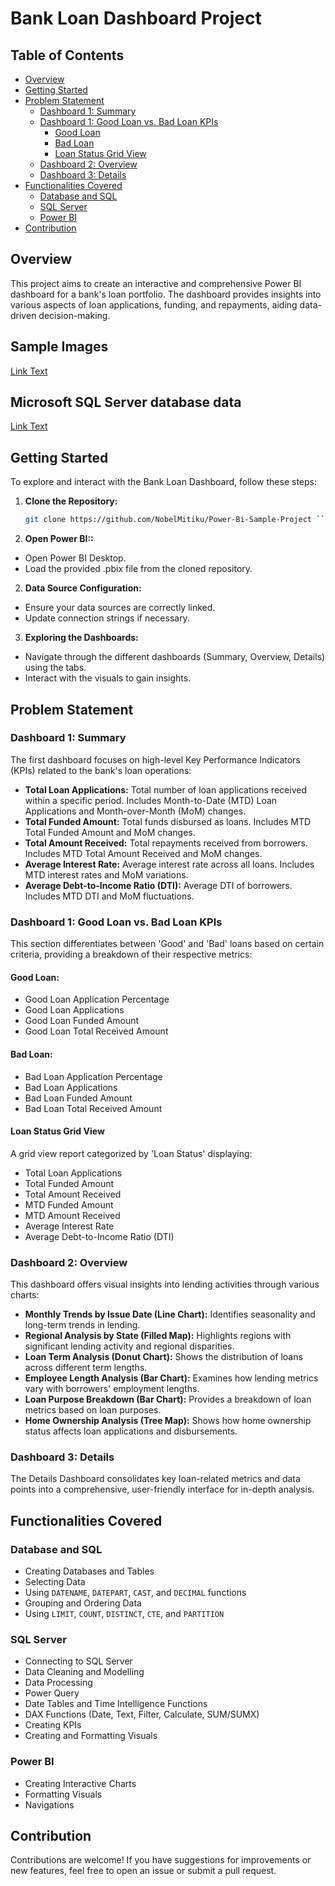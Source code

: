 # Bank Loan Dashboard Project

## Table of Contents
- [Overview](#overview)
- [Getting Started](#getting-started)
- [Problem Statement](#problem-statement)
  - [Dashboard 1: Summary](#dashboard-1-summary)
  - [Dashboard 1: Good Loan vs. Bad Loan KPIs](#dashboard-1-good-loan-vs-bad-loan-kpis)
    - [Good Loan](#good-loan)
    - [Bad Loan](#bad-loan)
    - [Loan Status Grid View](#loan-status-grid-view)
  - [Dashboard 2: Overview](#dashboard-2-overview)
  - [Dashboard 3: Details](#dashboard-3-details)
- [Functionalities Covered](#functionalities-covered)
  - [Database and SQL](#database-and-sql)
  - [SQL Server](#sql-server)
  - [Power BI](#power-bi)
- [Contribution](#contribution)

## Overview
This project aims to create an interactive and comprehensive Power BI dashboard for a bank's loan portfolio. The dashboard provides insights into various aspects of loan applications, funding, and repayments, aiding data-driven decision-making.

## Sample Images
[Link Text](https://github.com/NobelMitiku/Power-Bi-Sample-Project/tree/master/screen%20shoots)

## Microsoft SQL Server database data
[Link Text](https://github.com/NobelMitiku/Power-Bi-Sample-Project/tree/master/data)

## Getting Started

To explore and interact with the Bank Loan Dashboard, follow these steps:

1. **Clone the Repository:**
   ```sh
   git clone https://github.com/NobelMitiku/Power-Bi-Sample-Project ```
1. **Open Power BI::**

- Open Power BI Desktop.
- Load the provided .pbix file from the cloned repository.
2. **Data Source Configuration:**

- Ensure your data sources are correctly linked.
- Update connection strings if necessary.
3. **Exploring the Dashboards:**

- Navigate through the different dashboards (Summary, Overview, Details) using the tabs.
- Interact with the visuals to gain insights.

## Problem Statement

### Dashboard 1: Summary
The first dashboard focuses on high-level Key Performance Indicators (KPIs) related to the bank's loan operations:

- **Total Loan Applications:** Total number of loan applications received within a specific period. Includes Month-to-Date (MTD) Loan Applications and Month-over-Month (MoM) changes.
- **Total Funded Amount:** Total funds disbursed as loans. Includes MTD Total Funded Amount and MoM changes.
- **Total Amount Received:** Total repayments received from borrowers. Includes MTD Total Amount Received and MoM changes.
- **Average Interest Rate:** Average interest rate across all loans. Includes MTD interest rates and MoM variations.
- **Average Debt-to-Income Ratio (DTI):** Average DTI of borrowers. Includes MTD DTI and MoM fluctuations.

### Dashboard 1: Good Loan vs. Bad Loan KPIs
This section differentiates between 'Good' and 'Bad' loans based on certain criteria, providing a breakdown of their respective metrics:

#### Good Loan:
- Good Loan Application Percentage
- Good Loan Applications
- Good Loan Funded Amount
- Good Loan Total Received Amount

#### Bad Loan:
- Bad Loan Application Percentage
- Bad Loan Applications
- Bad Loan Funded Amount
- Bad Loan Total Received Amount

#### Loan Status Grid View
A grid view report categorized by 'Loan Status' displaying:
- Total Loan Applications
- Total Funded Amount
- Total Amount Received
- MTD Funded Amount
- MTD Amount Received
- Average Interest Rate
- Average Debt-to-Income Ratio (DTI)

### Dashboard 2: Overview
This dashboard offers visual insights into lending activities through various charts:

- **Monthly Trends by Issue Date (Line Chart):** Identifies seasonality and long-term trends in lending.
- **Regional Analysis by State (Filled Map):** Highlights regions with significant lending activity and regional disparities.
- **Loan Term Analysis (Donut Chart):** Shows the distribution of loans across different term lengths.
- **Employee Length Analysis (Bar Chart):** Examines how lending metrics vary with borrowers' employment lengths.
- **Loan Purpose Breakdown (Bar Chart):** Provides a breakdown of loan metrics based on loan purposes.
- **Home Ownership Analysis (Tree Map):** Shows how home ownership status affects loan applications and disbursements.

### Dashboard 3: Details
The Details Dashboard consolidates key loan-related metrics and data points into a comprehensive, user-friendly interface for in-depth analysis.

## Functionalities Covered

### Database and SQL
- Creating Databases and Tables
- Selecting Data
- Using `DATENAME`, `DATEPART`, `CAST`, and `DECIMAL` functions
- Grouping and Ordering Data
- Using `LIMIT`, `COUNT`, `DISTINCT`, `CTE`, and `PARTITION`

### SQL Server
- Connecting to SQL Server
- Data Cleaning and Modelling
- Data Processing
- Power Query
- Date Tables and Time Intelligence Functions
- DAX Functions (Date, Text, Filter, Calculate, SUM/SUMX)
- Creating KPIs
- Creating and Formatting Visuals

### Power BI
- Creating Interactive Charts
- Formatting Visuals
- Navigations

## Contribution
Contributions are welcome! If you have suggestions for improvements or new features, feel free to open an issue or submit a pull request.
